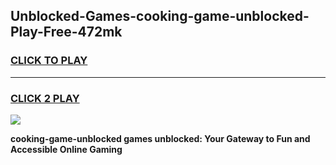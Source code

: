 
## Unblocked-Games-cooking-game-unblocked-Play-Free-472mk
<h3>
<a href="https://premium76.site?title=cooking-game-unblocked&ref=20A">CLICK TO PLAY</a></h3>
<hr>

<h3>
<a href="https://premium76.site?title=cooking-game-unblocked&ref=20A">CLICK 2 PLAY</a>
  
</h3>

<a href="https://premium76.site?title=cooking-game-unblocked&ref=20A"><img src="https://clearcache.store/games.png"></a>


**cooking-game-unblocked games unblocked: Your Gateway to Fun and Accessible Online Gaming**
